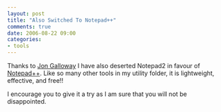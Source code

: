 ```yaml
---
layout: post
title: "Also Switched To Notepad++"
comments: true
date: 2006-08-22 09:00
categories:
- tools
---
```


Thanks to [Jon Galloway](http://weblogs.asp.net/jgalloway/archive/2006/08/19/_5B00_Tools_5D00_-Switched-to-Notepad_2B002B002C00_-here_2700_s-my-C_2300_-syntax-file.aspx) I have also deserted Notepad2 in favour of [Notepad++](http://notepad-plus.sourceforge.net/uk/site.htm). Like so many other tools in my utility folder, it is lightweight, effective, and free!!

I encourage you to give it a try as I am sure that you will not be disappointed.





